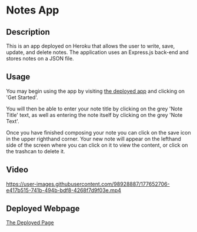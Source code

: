 # Notes App

## Description
This is an app deployed on Heroku that allows the user to write, save, update, and delete notes. The application uses an Express.js back-end and stores notes on a JSON file.

## Usage

You may begin using the app by visiting [the deployed app](https://safe-falls-80202.herokuapp.com/ "deployed app") and clicking on 'Get Started'.

You will then be able to enter your note title by clicking on the grey 'Note Title' text, as well as entering the note itself by clicking on the grey 'Note Text'.

Once you have finished composing your note you can click on the save icon in the upper righthand corner. Your new note will appear on the lefthand side of the screen where you can click on it to view the content, or click on the trashcan to delete it.

## Video

https://user-images.githubusercontent.com/98928887/177652706-e417b515-741b-494b-bdf8-4268f7d9f03e.mp4

## Deployed Webpage

[The Deployed Page](https://safe-falls-80202.herokuapp.com/)
